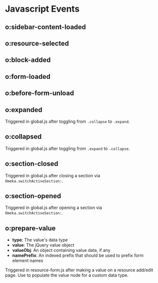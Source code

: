# Javascript Events

## o:sidebar-content-loaded

## o:resource-selected

## o:block-added

## o:form-loaded

## o:before-form-unload

## o:expanded

Triggered in global.js after toggling from `.collapse` to `.expand`.

## o:collapsed

Triggered in global.js after toggling from `.expand` to `.collapse`.

## o:section-closed

Triggered in global.js after closing a section via `Omeka.switchActiveSection:`.

## o:section-opened

Triggered in global.js after opening a section via `Omeka.switchActiveSection:`.

## o:prepare-value

* **type**: The value's data type
* **value**: The jQuery value object
* **valueObj**: An object containing value data, if any
* **namePrefix**: An indexed prefix that should be used to prefix form element names

Triggered in resource-form.js after making a value on a resource add/edit page. Use to populate the value node for a custom data type.